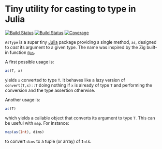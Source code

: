 # Tiny utility for casting to type in Julia

[![Build Status](https://github.com/emmt/AsType.jl/actions/workflows/CI.yml/badge.svg?branch=main)](https://github.com/emmt/AsType.jl/actions/workflows/CI.yml?query=branch%3Amain) [![Build Status](https://ci.appveyor.com/api/projects/status/github/emmt/AsType.jl?svg=true)](https://ci.appveyor.com/project/emmt/AsType-jl) [![Coverage](https://codecov.io/gh/emmt/AsType.jl/branch/main/graph/badge.svg)](https://codecov.io/gh/emmt/AsType.jl)

`AsType` is a super tiny [Julia](https://www.julialang.org) package providing a
single method, `as`, designed to *cast* its argument to a given type. The name
was inspired by the Zig built-in function
[`@as`](https://ziglang.org/documentation/master/#as).

A first possible usage is:

``` julia
as(T, x)
```

yields `x` converted to type `T`. It behaves like a lazy version of
`convert(T,x)::T` doing nothing if `x` is already of type `T` and performing
the conversion and the type assertion otherwise.

Another usage is:

``` julia
as(T)
```

which yields a callable object that converts its argument to type `T`. This can
be useful with `map`. For instance:

``` julia
map(as(Int), dims)
```

to convert `dims` to a tuple (or array) of `Int`s.
